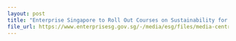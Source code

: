 ```yaml
---
layout: post
title: "Enterprise Singapore to Roll Out Courses on Sustainability for Businesses"
file_url: https://www.enterprisesg.gov.sg/-/media/esg/files/media-centre/media-releases/2022/january/mr00622_enterprise-singapore-to-roll-out-courses-on-sustainability-for-businesses.pdf?la=en
---
```

